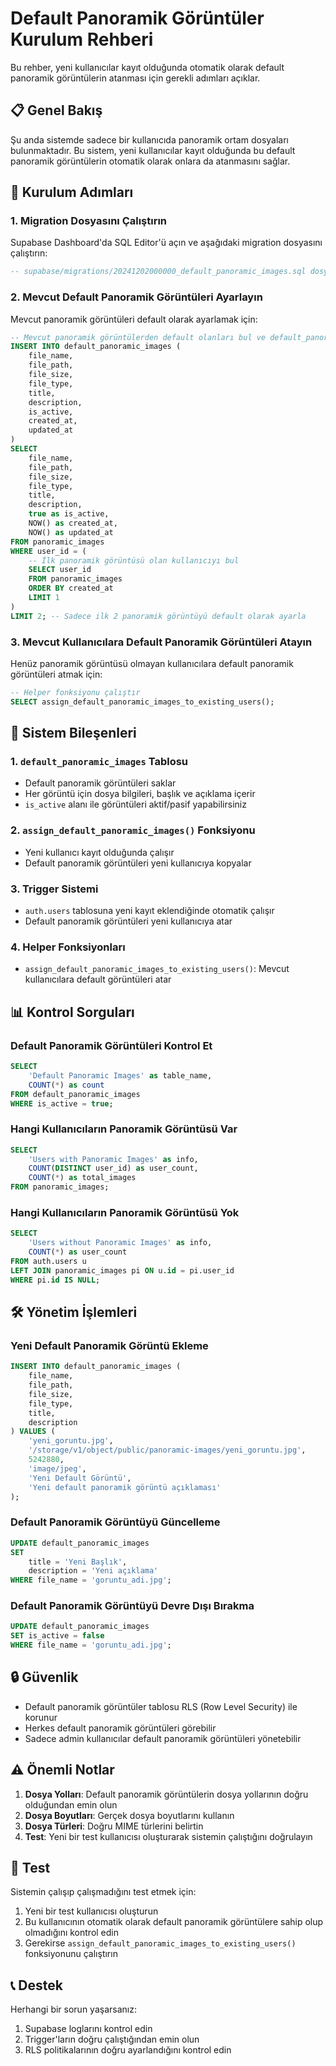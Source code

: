 # Default Panoramik Görüntüler Kurulum Rehberi

Bu rehber, yeni kullanıcılar kayıt olduğunda otomatik olarak default panoramik görüntülerin atanması için gerekli adımları açıklar.

## 📋 Genel Bakış

Şu anda sistemde sadece bir kullanıcıda panoramik ortam dosyaları bulunmaktadır. Bu sistem, yeni kullanıcılar kayıt olduğunda bu default panoramik görüntülerin otomatik olarak onlara da atanmasını sağlar.

## 🚀 Kurulum Adımları

### 1. Migration Dosyasını Çalıştırın

Supabase Dashboard'da SQL Editor'ü açın ve aşağıdaki migration dosyasını çalıştırın:

```sql
-- supabase/migrations/20241202000000_default_panoramic_images.sql dosyasının içeriğini çalıştırın
```

### 2. Mevcut Default Panoramik Görüntüleri Ayarlayın

Mevcut panoramik görüntüleri default olarak ayarlamak için:

```sql
-- Mevcut panoramik görüntülerden default olanları bul ve default_panoramic_images tablosuna ekle
INSERT INTO default_panoramic_images (
    file_name,
    file_path,
    file_size,
    file_type,
    title,
    description,
    is_active,
    created_at,
    updated_at
)
SELECT 
    file_name,
    file_path,
    file_size,
    file_type,
    title,
    description,
    true as is_active,
    NOW() as created_at,
    NOW() as updated_at
FROM panoramic_images 
WHERE user_id = (
    -- İlk panoramik görüntüsü olan kullanıcıyı bul
    SELECT user_id 
    FROM panoramic_images 
    ORDER BY created_at 
    LIMIT 1
)
LIMIT 2; -- Sadece ilk 2 panoramik görüntüyü default olarak ayarla
```

### 3. Mevcut Kullanıcılara Default Panoramik Görüntüleri Atayın

Henüz panoramik görüntüsü olmayan kullanıcılara default panoramik görüntüleri atmak için:

```sql
-- Helper fonksiyonu çalıştır
SELECT assign_default_panoramic_images_to_existing_users();
```

## 🔧 Sistem Bileşenleri

### 1. `default_panoramic_images` Tablosu
- Default panoramik görüntüleri saklar
- Her görüntü için dosya bilgileri, başlık ve açıklama içerir
- `is_active` alanı ile görüntüleri aktif/pasif yapabilirsiniz

### 2. `assign_default_panoramic_images()` Fonksiyonu
- Yeni kullanıcı kayıt olduğunda çalışır
- Default panoramik görüntüleri yeni kullanıcıya kopyalar

### 3. Trigger Sistemi
- `auth.users` tablosuna yeni kayıt eklendiğinde otomatik çalışır
- Default panoramik görüntüleri yeni kullanıcıya atar

### 4. Helper Fonksiyonları
- `assign_default_panoramic_images_to_existing_users()`: Mevcut kullanıcılara default görüntüleri atar

## 📊 Kontrol Sorguları

### Default Panoramik Görüntüleri Kontrol Et
```sql
SELECT 
    'Default Panoramic Images' as table_name,
    COUNT(*) as count
FROM default_panoramic_images
WHERE is_active = true;
```

### Hangi Kullanıcıların Panoramik Görüntüsü Var
```sql
SELECT 
    'Users with Panoramic Images' as info,
    COUNT(DISTINCT user_id) as user_count,
    COUNT(*) as total_images
FROM panoramic_images;
```

### Hangi Kullanıcıların Panoramik Görüntüsü Yok
```sql
SELECT 
    'Users without Panoramic Images' as info,
    COUNT(*) as user_count
FROM auth.users u
LEFT JOIN panoramic_images pi ON u.id = pi.user_id
WHERE pi.id IS NULL;
```

## 🛠️ Yönetim İşlemleri

### Yeni Default Panoramik Görüntü Ekleme
```sql
INSERT INTO default_panoramic_images (
    file_name,
    file_path,
    file_size,
    file_type,
    title,
    description
) VALUES (
    'yeni_goruntu.jpg',
    '/storage/v1/object/public/panoramic-images/yeni_goruntu.jpg',
    5242880,
    'image/jpeg',
    'Yeni Default Görüntü',
    'Yeni default panoramik görüntü açıklaması'
);
```

### Default Panoramik Görüntüyü Güncelleme
```sql
UPDATE default_panoramic_images 
SET 
    title = 'Yeni Başlık',
    description = 'Yeni açıklama'
WHERE file_name = 'goruntu_adi.jpg';
```

### Default Panoramik Görüntüyü Devre Dışı Bırakma
```sql
UPDATE default_panoramic_images 
SET is_active = false 
WHERE file_name = 'goruntu_adi.jpg';
```

## 🔒 Güvenlik

- Default panoramik görüntüler tablosu RLS (Row Level Security) ile korunur
- Herkes default panoramik görüntüleri görebilir
- Sadece admin kullanıcılar default panoramik görüntüleri yönetebilir

## ⚠️ Önemli Notlar

1. **Dosya Yolları**: Default panoramik görüntülerin dosya yollarının doğru olduğundan emin olun
2. **Dosya Boyutları**: Gerçek dosya boyutlarını kullanın
3. **Dosya Türleri**: Doğru MIME türlerini belirtin
4. **Test**: Yeni bir test kullanıcısı oluşturarak sistemin çalıştığını doğrulayın

## 🧪 Test

Sistemin çalışıp çalışmadığını test etmek için:

1. Yeni bir test kullanıcısı oluşturun
2. Bu kullanıcının otomatik olarak default panoramik görüntülere sahip olup olmadığını kontrol edin
3. Gerekirse `assign_default_panoramic_images_to_existing_users()` fonksiyonunu çalıştırın

## 📞 Destek

Herhangi bir sorun yaşarsanız:
1. Supabase loglarını kontrol edin
2. Trigger'ların doğru çalıştığından emin olun
3. RLS politikalarının doğru ayarlandığını kontrol edin 